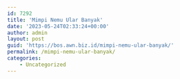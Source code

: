 ```yaml
---
id: 7292
title: 'Mimpi Nemu Ular Banyak'
date: '2023-05-24T02:33:24+00:00'
author: admin
layout: post
guid: 'https://bos.awn.biz.id/mimpi-nemu-ular-banyak/'
permalink: /mimpi-nemu-ular-banyak/
categories:
    - Uncategorized
---
```


